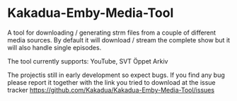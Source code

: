 # Kakadua-Emby-Media-Tool

A tool for downloading / generating strm files from a couple of different media sources. 
By default it will download / stream the complete show but it will also handle single episodes. 


The tool currently supports: YouTube, SVT Öppet Arkiv


The projectis still in early development so expect bugs. 
If you find any bug please report it together with the link you tried to download at the issue tracker 
https://github.com/Kakadua/Kakadua-Emby-Media-Tool/issues
